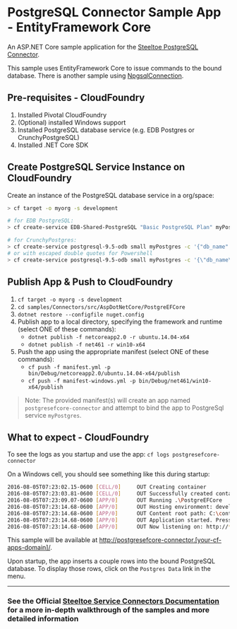 ﻿# PostgreSQL Connector Sample App - EntityFramework Core

An ASP.NET Core sample application for the [Steeltoe PostgreSQL Connector](https://steeltoe.io/docs/steeltoe-connectors/#2-0-postgresql).

This sample uses EntityFramework Core to issue commands to the bound database.
There is another sample using [NpgsqlConnection](./PostgreSql).

## Pre-requisites - CloudFoundry

1. Installed Pivotal CloudFoundry
1. (Optional) installed Windows support
1. Installed PostgreSQL database service (e.g. EDB Postgres or CrunchyPostgreSQL)
1. Installed .NET Core SDK

## Create PostgreSQL Service Instance on CloudFoundry

Create an instance of the PostgreSQL database service in a org/space:

``` bash
> cf target -o myorg -s development

# for EDB PostgreSQL:
> cf create-service EDB-Shared-PostgreSQL "Basic PostgreSQL Plan" myPostgres

# for CrunchyPostgres:
> cf create-service postgresql-9.5-odb small myPostgres -c '{"db_name":"EFCoreSample", "db_username": "steeltoe", "owner_name":"<your name>", "owner_email":"<your email>"}'
# or with escaped double quotes for Powershell
> cf create-service postgresql-9.5-odb small myPostgres -c '{\"db_name\":\"EFCoreSample\", \"db_username\": \"steeltoe\", \"owner_name\":\"<your name>\", \"owner_email\":\"<your email>\"}'
```

## Publish App & Push to CloudFoundry

1. `cf target -o myorg -s development`
1. `cd samples/Connectors/src/AspDotNetCore/PostgreEFCore`
1. `dotnet restore --configfile nuget.config`
1. Publish app to a local directory, specifying the framework and runtime (select ONE of these commands):
   * `dotnet publish -f netcoreapp2.0 -r ubuntu.14.04-x64`
   * `dotnet publish -f net461 -r win10-x64`
1. Push the app using the appropriate manifest (select ONE of these commands):
   * `cf push -f manifest.yml -p bin/Debug/netcoreapp2.0/ubuntu.14.04-x64/publish`
   * `cf push -f manifest-windows.yml -p bin/Debug/net461/win10-x64/publish`

> Note: The provided manifest(s) will create an app named `postgresefcore-connector` and attempt to bind the app to PostgreSql service `myPostgres`.

## What to expect - CloudFoundry

To see the logs as you startup and use the app: `cf logs postgresefcore-connector`

On a Windows cell, you should see something like this during startup:

```bash
2016-08-05T07:23:02.15-0600 [CELL/0]     OUT Creating container
2016-08-05T07:23:03.81-0600 [CELL/0]     OUT Successfully created container
2016-08-05T07:23:09.07-0600 [APP/0]      OUT Running .\PostgreEFCore
2016-08-05T07:23:14.68-0600 [APP/0]      OUT Hosting environment: development
2016-08-05T07:23:14.68-0600 [APP/0]      OUT Content root path: C:\containerizer\75E10B9301D2D9B4A8\user\app
2016-08-05T07:23:14.68-0600 [APP/0]      OUT Application started. Press Ctrl+C to shut down.
2016-08-05T07:23:14.68-0600 [APP/0]      OUT Now listening on: http://*:51217
```

This sample will be available at <http://postgresefcore-connector.[your-cf-apps-domain]/>.

Upon startup, the app inserts a couple rows into the bound PostgreSQL database. To display those rows, click on the `Postgres Data` link in the menu.

---

### See the Official [Steeltoe Service Connectors Documentation](https://steeltoe.io/docs/steeltoe-service-connectors) for a more in-depth walkthrough of the samples and more detailed information